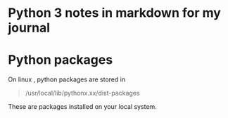 # Python 3 notes in markdown for my journal 




# Python packages 

On linux , python packages are stored in 


> /usr/local/lib/pythonx.xx/dist-packages


These are packages installed on your local system.


